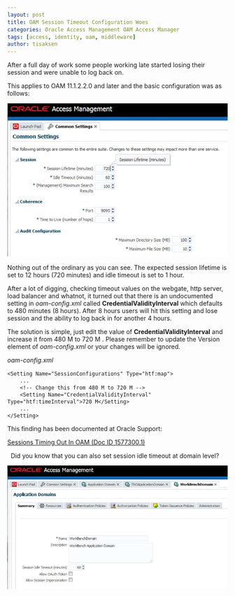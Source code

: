 ```yaml
---
layout: post
title: OAM Session Timeout Configuration Woes
categories: Oracle Access Management OAM Access Manager
tags: [access, identity, oam, middleware]
author: tisaksen
---
```

<link rel="stylesheet" href="//maxcdn.bootstrapcdn.com/font-awesome/4.3.0/css/font-awesome.min.css">
After a full day of work some people working late started losing their session and were unable to log back on.

This applies to OAM 11.1.2.2.0 and later and the basic configuration was as follows:

![](/images/2015-05-12-oam-session-timeout/oam_session_timeout_settings.jpg)

Nothing out of the ordinary as you can see.
The expected session lifetime is set to 12 hours (720 minutes) and idle timeout is set to 1 hour. 

After a lot of digging, checking timeout values on the webgate, http server, load balancer and whatnot, it turned out that there is an undocumented setting in *oam-config.xml* called **CredentialValidityInterval** which defaults to 480 minutes (8 hours). After 8 hours users will hit this setting and lose session and the ability to log back in for another 4 hours.

The solution is simple, just edit the value of **CredentialValidityInterval** and increase it from 480 M to 720 M . Please remember to update the Version element of *oam-config.xml* or your changes will be ignored.

*oam-config.xml*

	<Setting Name="SessionConfigurations" Type="htf:map">
		... 
		<!-- Change this from 480 M to 720 M --> 
		<Setting Name="CredentialValidityInterval" Type="htf:timeInterval">720 M</Setting>
		...
	</Setting>

This finding has been documented at Oracle Support:<br>

[Sessions Timing Out In OAM (Doc ID 1577300.1)](https://support.oracle.com/epmos/faces/DocumentDisplay?id=1577300.1)
 

<div class="fa fa-magic">&nbsp;</span> Did you know that you can also set session idle timeout at domain level?</div>

![](/images/2015-05-12-oam-session-timeout/domain_session_timeout_settings.jpg)